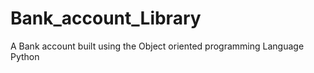 # Bank_account_Library
A Bank account built using the  Object oriented programming Language Python 
